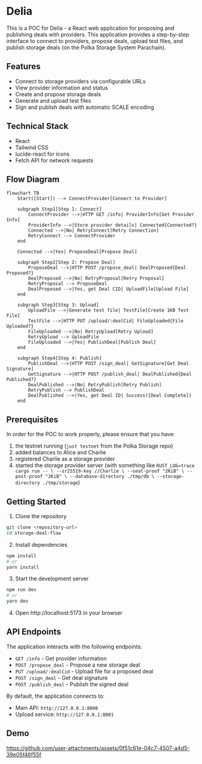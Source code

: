 # Delia

This is a POC for Delia - a React web application for proposing and publishing deals with providers. This application provides a step-by-step interface to connect to providers, propose deals, upload test files, and publish storage deals (on the Polka Storage System Parachain).

## Features

- Connect to storage providers via configurable URLs
- View provider information and status
- Create and propose storage deals
- Generate and upload test files
- Sign and publish deals with automatic SCALE encoding

## Technical Stack

- React
- Tailwind CSS
- lucide-react for icons
- Fetch API for network requests

## Flow Diagram

```mermaid
flowchart TB
    Start([Start]) --> ConnectProvider[Connect to Provider]
    
    subgraph Step1[Step 1: Connect]
        ConnectProvider -->|HTTP GET /info| ProviderInfo[Get Provider Info]
        ProviderInfo -->|Store provider details| Connected{Connected?}
        Connected -->|No| RetryConnect[Retry Connection]
        RetryConnect --> ConnectProvider
    end
    
    Connected -->|Yes| ProposeDeal[Propose Deal]
    
    subgraph Step2[Step 2: Propose Deal]
        ProposeDeal -->|HTTP POST /propose_deal| DealProposed{Deal Proposed?}
        DealProposed -->|No| RetryProposal[Retry Proposal]
        RetryProposal --> ProposeDeal
        DealProposed -->|Yes, get Deal CID| UploadFile[Upload File]
    end
    
    subgraph Step3[Step 3: Upload]
        UploadFile -->|Generate test file| TestFile[Create 1KB Test File]
        TestFile -->|HTTP PUT /upload/:dealCid| FileUploaded{File Uploaded?}
        FileUploaded -->|No| RetryUpload[Retry Upload]
        RetryUpload --> UploadFile
        FileUploaded -->|Yes| PublishDeal[Publish Deal]
    end
    
    subgraph Step4[Step 4: Publish]
        PublishDeal -->|HTTP POST /sign_deal| GetSignature[Get Deal Signature]
        GetSignature -->|HTTP POST /publish_deal| DealPublished{Deal Published?}
        DealPublished -->|No| RetryPublish[Retry Publish]
        RetryPublish --> PublishDeal
        DealPublished -->|Yes, get Deal ID| Success([Deal Complete])
    end
```

## Prerequisites

In order for the POC to work properly, please ensure that you have:
1. the testnet running (`just testnet` from the Polka Storage repo)
2. added balances to Alice and Charlie
3. registered Charlie as a storage provider
4. started the storage provider server (with something like `RUST_LOG=trace cargo run -- \
  --sr25519-key //Charlie \
  --seal-proof "2KiB" \
  --post-proof "2KiB" \
  --database-directory ./tmp/db \
  --storage-directory ./tmp/storage`)

## Getting Started

1. Clone the repository
```bash
git clone <repository-url>
cd storage-deal-flow
```

2. Install dependencies
```bash
npm install
# or
yarn install
```

3. Start the development server
```bash
npm run dev
# or
yarn dev
```

4. Open http://localhost:5173 in your browser

## API Endpoints

The application interacts with the following endpoints:

- `GET /info` - Get provider information
- `POST /propose_deal` - Propose a new storage deal
- `PUT /upload/:dealCid` - Upload file for a proposed deal
- `POST /sign_deal` - Get deal signature
- `POST /publish_deal` - Publish the signed deal

By default, the application connects to:
- Main API: `http://127.0.0.1:8000`
- Upload service: `http://127.0.0.1:8001`

## Demo
https://github.com/user-attachments/assets/0f51c61e-04c7-4507-a4d5-39e05f46f55f
